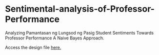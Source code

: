 # Sentimental-analysis-of-Professor-Performance
Analyzing Pamantasan ng Lungsod ng Pasig Student Sentiments Towards Professor Performance A Naive Bayes Approach.




Access the design file [here.](https://www.figma.com/design/PlZzJbSWQX5gVi2vTSaCHK/AAAaa-thesis?node-id=0-1&t=BN8PqhEH9J4X3dU8-1)
